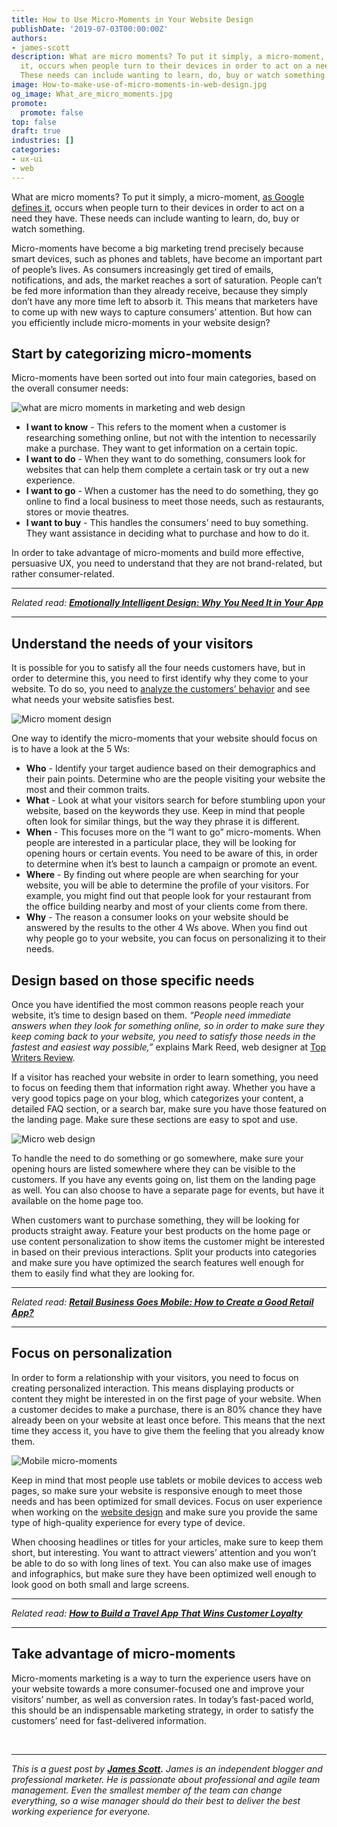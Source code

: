 ```yaml
---
title: How to Use Micro-Moments in Your Website Design
publishDate: '2019-07-03T00:00:00Z'
authors:
- james-scott
description: What are micro moments? To put it simply, a micro-moment, as Google defines
  it, occurs when people turn to their devices in order to act on a need they have.
  These needs can include wanting to learn, do, buy or watch something.
image: How-to-make-use-of-micro-moments-in-web-design.jpg
og_image: What_are_micro_moments.jpg
promote:
  promote: false
top: false
draft: true
industries: []
categories:
- ux-ui
- web
---
```

What are micro moments? To put it simply, a micro-moment, <a href="https://www.thinkwithgoogle.com/marketing-strategies/micro-moments/" target="_blank">as Google defines it</a>, occurs when people turn to their devices in order to act on a need they have. These needs can include wanting to learn, do, buy or watch something.

Micro-moments have become a big marketing trend precisely because smart devices, such as phones and tablets, have become an important part of people’s lives. As consumers increasingly get tired of emails, notifications, and ads, the market reaches a sort of saturation. People can’t be fed more information than they already receive, because they simply don’t have any more time left to absorb it. This means that marketers have to come up with new ways to capture consumers’ attention. But how can you efficiently include micro-moments in your website design?

## Start by categorizing micro-moments

Micro-moments have been sorted out into four main categories, based on the overall consumer needs:


![what are micro moments in marketing and web design](What-are-micro-moments-in-marketing.jpg)

* **I want to know** - This refers to the moment when a customer is researching something online, but not with the intention to necessarily make a purchase. They want to get information on a certain topic.
* **I want to do** - When they want to do something, consumers look for websites that can help them complete a certain task or try out a new experience.
* **I want to go** - When a customer has the need to do something, they go online to find a local business to meet those needs, such as restaurants, stores or movie theatres.
* **I want to buy** - This handles the consumers’ need to buy something. They want assistance in deciding what to purchase and how to do it.

In order to take advantage of micro-moments and build more effective, persuasive UX, you need to understand that they are not brand-related, but rather consumer-related.

---

*Related read:* ***[Emotionally Intelligent Design: Why You Need It in Your App](https://anadea.info/blog/emotionally-intelligent-design-why-you-need-it-in-your-mobile-app)***

---

## Understand the needs of your visitors

It is possible for you to satisfy all the four needs customers have, but in order to determine this, you need to first identify why they come to your website. To do so, you need to <a href="https://blog.hubspot.com/service/customer-behavior-analysis" target="_blank">analyze the customers’ behavior</a> and see what needs your website satisfies best.

![Micro moment design](micro-moment-design.jpg)

One way to identify the micro-moments that your website should focus on is to have a look at the 5 Ws:

* **Who** - Identify your target audience based on their demographics and their pain points. Determine who are the people visiting your website the most and their common traits.
* **What** - Look at what your visitors search for before stumbling upon your website, based on the keywords they use. Keep in mind that people often look for similar things, but the way they phrase it is different.
* **When** - This focuses more on the “I want to go” micro-moments. When people are interested in a particular place, they will be looking for opening hours or certain events. You need to be aware of this, in order to determine when it’s best to launch a campaign or promote an event.
* **Where** - By finding out where people are when searching for your website, you will be able to determine the profile of your visitors. For example, you might find out that people look for your restaurant from the office building nearby and most of your clients come from there.
* **Why** - The reason a consumer looks on your website should be answered by the results to the other 4 Ws above. When you find out why people go to your website, you can focus on personalizing it to their needs.

## Design based on those specific needs

Once you have identified the most common reasons people reach your website, it’s time to design based on them. *“People need immediate answers when they look for something online, so in order to make sure they keep coming back to your website, you need to satisfy those needs in the fastest and easiest way possible,”* explains Mark Reed, web designer at <a href="https://www.topwritersreview.com/top-10-essay-writing-services/" target="_blank">Top Writers Review</a>.

If a visitor has reached your website in order to learn something, you need to focus on feeding them that information right away. Whether you have a very good topics page on your blog, which categorizes your content, a detailed FAQ section, or a search bar, make sure you have those featured on the landing page. Make sure these sections are easy to spot and use.

![Micro web design](Micro-web-design.jpg)

To handle the need to do something or go somewhere, make sure your opening hours are listed somewhere where they can be visible to the customers. If you have any events going on, list them on the landing page as well. You can also choose to have a separate page for events, but have it available on the home page too.

When customers want to purchase something, they will be looking for products straight away. Feature your best products on the home page or use content personalization to show items the customer might be interested in based on their previous interactions. Split your products into categories and make sure you have optimized the search features well enough for them to easily find what they are looking for.

---

*Related read:* ***[Retail Business Goes Mobile: How to Create a Good Retail App?](https://anadea.info/blog/retail-business-goes-mobile-how-to-create-a-good-retail-app)***

---

## Focus on personalization

In order to form a relationship with your visitors, you need to focus on creating personalized interaction. This means displaying products or content they might be interested in on the first page of your website. When a customer decides to make a purchase, there is an 80% chance they have already been on your website at least once before. This means that the next time they access it, you have to give them the feeling that you already know them.

![Mobile micro-moments](Mobile-micro-moments.jpg)

Keep in mind that most people use tablets or mobile devices to access web pages, so make sure your website is responsive enough to meet those needs and has been optimized for small devices. Focus on user experience when working on the <a href="https://anadea.info/services/ui-ux-design">website design</a> and make sure you provide the same type of high-quality experience for every type of device.

When choosing headlines or titles for your articles, make sure to keep them short, but interesting. You want to attract viewers’ attention and you won’t be able to do so with long lines of text. You can also make use of images and infographics, but make sure they have been optimized well enough to look good on both small and large screens.

---

*Related read:* ***[How to Build a Travel App That Wins Customer Loyalty](https://anadea.info/blog/how-to-build-a-travel-app-that-wins-customer-loyalty)***

---

## Take advantage of micro-moments

Micro-moments marketing is a way to turn the experience users have on your website towards a more consumer-focused one and improve your visitors’ number, as well as conversion rates. In today’s fast-paced world, this should be an indispensable marketing strategy, in order to satisfy the customers’ need for fast-delivered information.


<br />

---
*This is a guest post by **<a href="https://twitter.com/JamesScottEsp" target="_blank">James Scott</a>.** James is an independent blogger and professional marketer. He is passionate about professional and agile team management. Even the smallest member of the team can change everything, so a wise manager should do their best to deliver the best working experience for everyone.*
